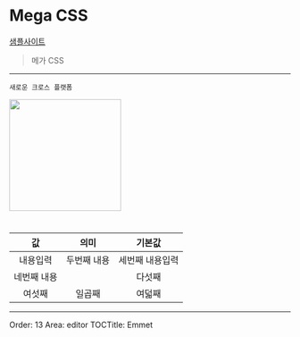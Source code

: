 # Mega CSS
[샘플사이트](https://github.com/codingmarket07/CSSMegaMenu)

>메가 CSS
---
```
새로운 크로스 플랫폼
```
<img src="https://user-images.githubusercontent.com/30430227/72674960-daf76680-3ac0-11ea-852c-6a0eb3808c6e.jpg" width=200>

#

값 | 의미 | 기본값
:---:|:---:|:---:
내용입력 | 두번째 내용|세번째 내용입력|
네번째 내용||다섯째|
여섯째| 일곱째| 여덟째|


---
Order: 13
Area: editor
TOCTitle: Emmet







